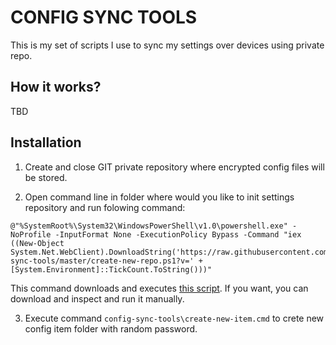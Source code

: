 # CONFIG SYNC TOOLS

This is my set of scripts I use to sync my settings over devices using private repo.

## How it works?

TBD

## Installation

1. Create and close GIT private repository where encrypted config files will be stored.

2. Open command line in folder where would you like to init settings repository and run folowing command:

```
@"%SystemRoot%\System32\WindowsPowerShell\v1.0\powershell.exe" -NoProfile -InputFormat None -ExecutionPolicy Bypass -Command "iex ((New-Object System.Net.WebClient).DownloadString('https://raw.githubusercontent.com/jechtom/config-sync-tools/master/create-new-repo.ps1?v=' + [System.Environment]::TickCount.ToString()))"
```

This command downloads and executes [this script](create-new-repo.ps1). If you want, you can download and inspect and run it manually.

3. Execute command `config-sync-tools\create-new-item.cmd` to crete new config item folder with random password.